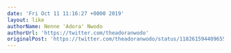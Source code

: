 ```yaml
---
date: 'Fri Oct 11 11:16:27 +0000 2019'
layout: like
authorName: Nenne 'Adora' Nwodo
authorUrl: 'https://twitter.com/theadoranwodo'
originalPost: 'https://twitter.com/theadoranwodo/status/1182615944096550912'
---
```

